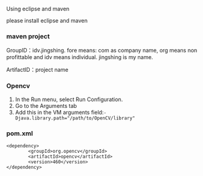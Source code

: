 Using eclipse and maven

please install eclipse and maven

### maven project 
GroupID：idv.jingshing. fore means: com as company name, org means non profittable and idv means individual. jingshing is my name.

ArtifactID：project name

### Opencv

1. In the Run menu, select Run Configuration.
2. Go to the Arguments tab
3. Add this in the VM arguments field:```-Djava.library.path="/path/to/OpenCV/library"```

### pom.xml
```
<dependency>
		<groupId>org.opencv</groupId>
   		<artifactId>opencv</artifactId>
   		<version>460</version>
</dependency>
```
